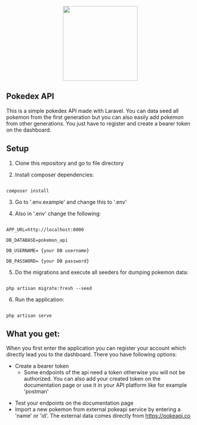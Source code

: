 <p  align="center"><img  src="https://media.sketchfab.com/models/c0f06e60af0b4f22a28104d9444835ea/thumbnails/f7f4eaca8ef34a89ac6f01ab05b69202/b063407534574bbc9a3f8df2df62adbf.jpeg"  width="200"></p>

  
  

## Pokedex API

  

  

This is a simple pokedex API made with Laravel. You can data seed all pokemon from the first generation but you can also easily add pokemon from other generations. You just have to register and create a bearer token on the dashboard.

  

## Setup

  

1) Clone this repository and go to file directory

  

2) Install composer dependencies:

```

composer install

```

3) Go to '.env.example' and change this to '.env'

4) Also in '.env' change the following:

````

APP_URL=http://localhost:8000

DB_DATABASE=pokemon_api

DB_USERNAME= {your DB username}

DB_PASSWORD= {your DB password}

````

  

5) Do the migrations and execute all seeders for dumping pokemon data:

  

````

php artisan migrate:fresh --seed

````

  

6) Run the application:

  

````

php artisan serve

````

## What you get:

When you first enter the application you can register your account which directly lead you to the dashboard. There you have following options:

- Create a bearer token
	* Some endpoints of the api need a token otherwise you will not be authorized. You can also add your created token on the documentation page or use it in your API platform like for example 'postman'
* Test your endpoints on the documentation page
* Import a new pokemon from external pokeapi service by entering a 'name' or 'id'. The external data comes directly from https://pokeapi.co 
